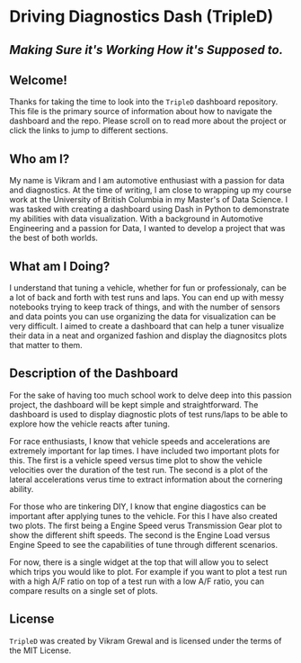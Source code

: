 # **Driving Diagnostics Dash (TripleD)**
## _Making Sure it's Working How it's Supposed to._
## Welcome!

Thanks for taking the time to look into the `TripleD` dashboard repository. This file is the primary source of information about how to navigate the dashboard and the repo. Please scroll on to read more about the project or click the links to jump to different sections.

## **Who am I?**

My name is Vikram and I am automotive enthusiast with a passion for data and diagnostics. At the time of writing, I am close to wrapping up my course work at the University of British Columbia in my Master's of Data Science. I was tasked with creating a dashboard using Dash in Python to demonstrate my abilities with data visualization. With a background in Automotive Engineering and a passion for Data, I wanted to develop a project that was the best of both worlds. 

## **What am I Doing?**

I understand that tuning a vehicle, whether for fun or professionaly, can be a lot of back and forth with test runs and laps. You can end up with messy notebooks trying to keep track of things, and with the number of sensors and data points you can use organizing the data for visualization can be very difficult. I aimed to create a dashboard that can help a tuner visualize their data in a neat and organized fashion and display the diagnositcs plots that matter to them.

## **Description of the Dashboard**
For the sake of having too much school work to delve deep into this passion project, the dashboard will be kept simple and straightforward. The dashboard is used to display diagnostic plots of test runs/laps to be able to explore how the vehicle reacts after tuning.

For race enthusiasts, I know that vehicle speeds and accelerations are extremely important for lap times. I have included two important plots for this. The first is a vehicle speed versus time plot to show the vehicle velocities over the duration of the test run. The second is a plot of the lateral accelerations verus time to extract information about the cornering ability.

For those who are tinkering DIY, I know that engine diagostics can be important after applying tunes to the vehicle. For this I have also created two plots. The first being a Engine Speed verus Transmission Gear plot to show the different shift speeds. The second is the Engine Load versus Engine Speed to see the capabilities of tune through different scenarios.

For now, there is a single widget at the top that will allow you to select which trips you would like to plot. For example if you want to plot a test run with a high A/F ratio on top of a test run with a low A/F ratio, you can compare results on a single set of plots.

## **License**
`TripleD` was created by Vikram Grewal and is licensed under the terms of the MIT License.